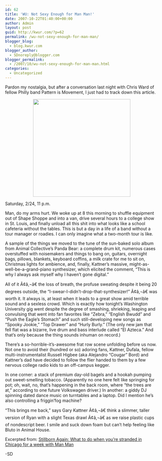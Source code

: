 ```yaml
---
id: 62
title: 'WU: Not Sexy Enough for Man Man!'
date: 2007-10-22T01:40:00+00:00
author: Admin
layout: post
guid: http://kwur.com/?p=62
permalink: /wu-not-sexy-enough-for-man-man/
blogger_blog:
  - blog.kwur.com
blogger_author:
  - SDnoreply@blogger.com
blogger_permalink:
  - /2007/10/wu-not-sexy-enough-for-man-man.html
categories:
  - Uncategorized
---
```

<div class="pf-content">
  <p>
    Pardon my nostalgia, but after a conversation last night with Chris Ward of fellow Philly band Pattern is Movement, I just had to track down this article.
  </p>
  
  <p>
    <a onblur="try {parent.deselectBloggerImageGracefully();} catch(e) {}" href="http://www.citypaper.net/images/articles/2007/04/19/cover-1.jpg"><img style="display:block; margin:0px auto 10px; text-align:center;cursor:pointer; cursor:hand;width: 320px;" src="http://www.citypaper.net/images/articles/2007/04/19/cover-1.jpg" border="0" alt="" /></a>
  </p>
  
  <p>
    Saturday, 2/24, 11 p.m.
  </p>
  
  <p>
    Man, do my arms hurt. We woke up at 8 this morning to shuffle equipment out of Shape Shoppe and into a van, drive several hours to a college show in St. Louis, and finally unload all this shit into what looks like a school cafeteria without the tables. This is but a day in a life of a band without a tour manager or roadies. I can only imagine what a two-month tour is like.
  </p>
  
  <p>
    A sample of the things we moved to the tune of the sun-baked solo album from Animal Collective’s Panda Bear: a complete drum kit, numerous cases overstuffed with noisemakers and things to bang on, guitars, overnight bags, pillows, blankets, keyboard coffins, a milk crate for me to sit on, Christmas lights for ambience, and, finally, Kattner’s massive, might-as-well-be-a-grand-piano synthesizer, which elicited the comment, “This is why I always ask myself why I haven’t gone digital.”
  </p>
  
  <p>
    All of it Ã¢â‚¬â€ the loss of breath, the profuse sweating despite it being 20 degrees outside, the “I-swear-I-didn’t-drop-that-synthesizer!” Ã¢â‚¬â€ was worth it. It always is, at least when it leads to a great show amid terrible sound and a sexless crowd. Which is exactly how tonight’s Washington University gig went despite the degree of smashing, shrieking, leaping and convulsing that went into fan favorites like “Zebra,” “English Bwudd” and “Push the Eagle’s Stomach” and such still-developing new songs as “Spooky Jookie,” “Top Drawer” and “Hurly Burly.” (The only new jam that fell flat was a bizarre, live drum and bass interlude called “El Azteca.” And that’s only because the thing sounds inhuman on record.)
  </p>
  
  <p>
    There’s a so-horrible-it’s-awesome frat row scene unfolding before us now. Not one to avoid their (hundred or so) adoring fans, Kattner, Dufala, fellow multi-instrumentalist Russell Higbee (aka Alejandro “Cougar” Bord) and Kattner’s dad have decided to follow the flier handed to them by a few nervous college radio kids to an off-campus kegger.
  </p>
  
  <p>
    In one corner: a stack of premium day-old bagels and a hookah pumping out sweet-smelling tobacco. (Apparently no one here felt like springing for pot; oh, wait, no, that’s happening in the back room, where “the trees are at,” according to one future Volkswagen driver.) In another: a giddy DJ spinning dated dance music on turntables and a laptop. Did I mention he’s also controlling a friggin’fog machine?
  </p>
  
  <p>
    “This brings me back,” says Gary Kattner Ã¢â‚¬â€ think a slimmer, taller version of Ryan with a slight Texas drawl Ã¢â‚¬â€ as we raise plastic cups of nondescript beer. I smile and suck down foam but can’t help feeling like Bluto in Animal House.
  </p>
  
  <p>
    Excerpted from: <a href="http://http://www.citypaper.net/articles/2007/04/19/stillborn-again">Stillborn Again: What to do when you’re stranded in Chicago for a week with Man Man</a>
  </p>
  
  <p>
    -SD
  </p>
</div>